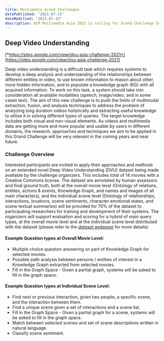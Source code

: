 ```yaml
---
title: Multimedia Grand Challenges
datePublished: "2021-07-15"
dateModified: "2021-07-15"
description: ACM Multimedia Asia 2021 is calling for Grand Challenge Submissions.
---
```


## Deep Video Understanding

[*https://sites.google.com/view/dvu-asia-challenge-2021*](https://sites.google.com/view/dvu-asia-challenge-2021)

Deep video understanding is a difficult task which requires systems to develop a deep analysis and understanding of the relationships between different entities in video, to use known information to reason about other, more hidden information, and to populate a knowledge graph (KG) with all acquired information. To work on this task, a system should take into consideration all available modalities (speech, image/video, and in some cases text). The aim of this new challenge is to push the limits of multimodal extraction, fusion, and analysis techniques to address the problem of analyzing long duration videos holistically and extracting useful knowledge to utilize it in solving different types of queries. The target knowledge includes both visual and non-visual elements. As videos and multimedia data are getting more and more popular and usable by users in different domains, the research, approaches and techniques we aim to be applied in this Grand Challenge will be very relevant in the coming years and near future.

### Challenge Overview

Interested participants are invited to apply their approaches and methods on an extended novel Deep Video Understanding (DVU) dataset being made available by the challenge organizers. This includes total of 14 movies with a Creative Commons license. The dataset are annotated by human assessors and final ground truth, both at the overall movie level (Ontology of relations, entities, actions & events, Knowledge Graph, and names and images of all main characters), and the individual scene level (Ontology of relationships, interactions, locations, scene sentiments, character emotional states, and scene textual summaries) will be provided for 70% of the dataset to participating researchers for training and development of their systems. The organizers will support evaluation and scoring for a hybrid of main query types, at the overall movie level and at the individual scene level distributed with the dataset (please refer to the [*dataset webpage*]((https://sites.google.com/view/dvu-asia-challenge-2021/home/supported-datasets)) for more details): 

#### Example Question types at Overall Movie Level:
- Multiple choice question answering on part of Knowledge Graph for selected movies.
- Possible path analysis between persons / entities of interest in a Knowledge Graph extracted from selected movies.
- Fill in the Graph Space - Given a partial graph, systems will be asked to fill in the graph space.

#### Example Question types at Individual Scene Level:
- Find next or previous interaction, given two people, a specific scene, and the interaction between them.
- Find a unique scene given a set of interactions and a scene list.
- Fill in the Graph Space - Given a partial graph for a scene, systems will be asked to fill in the graph space.
- Match between selected scenes and set of scene descriptions written in natural language.
- Classify scene sentiment.

<!-- **For more information regarding this topic**, please refer to the link: [*https://sites.google.com/view/dvu-asia-challenge-2021*](https://sites.google.com/view/dvu-asia-challenge-2021). -->
